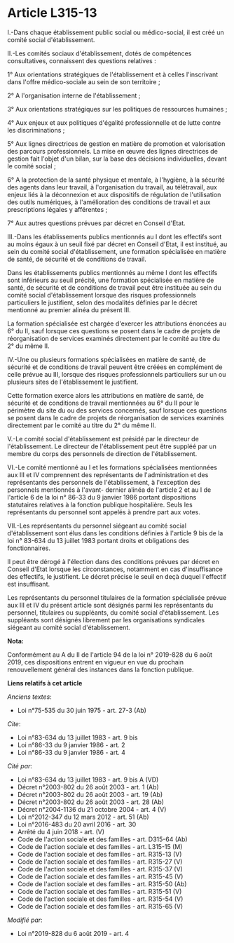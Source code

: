# Article L315-13

I.-Dans chaque établissement public social ou médico-social, il est créé un comité social d'établissement.

II.-Les comités sociaux d'établissement, dotés de compétences consultatives, connaissent des questions relatives :

1° Aux orientations stratégiques de l'établissement et à celles l'inscrivant dans l'offre médico-sociale au sein de son
territoire ;

2° A l'organisation interne de l'établissement ;

3° Aux orientations stratégiques sur les politiques de ressources humaines ;

4° Aux enjeux et aux politiques d'égalité professionnelle et de lutte contre les discriminations ;

5° Aux lignes directrices de gestion en matière de promotion et valorisation des parcours professionnels. La mise en œuvre
des lignes directrices de gestion fait l'objet d'un bilan, sur la base des décisions individuelles, devant le comité social ;

6° A la protection de la santé physique et mentale, à l'hygiène, à la sécurité des agents dans leur travail, à l'organisation
du travail, au télétravail, aux enjeux liés à la déconnexion et aux dispositifs de régulation de l'utilisation des outils
numériques, à l'amélioration des conditions de travail et aux prescriptions légales y afférentes ;

7° Aux autres questions prévues par décret en Conseil d'Etat.

III.-Dans les établissements publics mentionnés au I dont les effectifs sont au moins égaux à un seuil fixé par décret en
Conseil d'Etat, il est institué, au sein du comité social d'établissement, une formation spécialisée en matière de santé, de
sécurité et de conditions de travail.

Dans les établissements publics mentionnés au même I dont les effectifs sont inférieurs au seuil précité, une formation
spécialisée en matière de santé, de sécurité et de conditions de travail peut être instituée au sein du comité social
d'établissement lorsque des risques professionnels particuliers le justifient, selon des modalités définies par le décret
mentionné au premier alinéa du présent III.

La formation spécialisée est chargée d'exercer les attributions énoncées au 6° du II, sauf lorsque ces questions se posent
dans le cadre de projets de réorganisation de services examinés directement par le comité au titre du 2° du même II.

IV.-Une ou plusieurs formations spécialisées en matière de santé, de sécurité et de conditions de travail peuvent être créées
en complément de celle prévue au III, lorsque des risques professionnels particuliers sur un ou plusieurs sites de
l'établissement le justifient.

Cette formation exerce alors les attributions en matière de santé, de sécurité et de conditions de travail mentionnées au 6°
du II pour le périmètre du site du ou des services concernés, sauf lorsque ces questions se posent dans le cadre de projets
de réorganisation de services examinés directement par le comité au titre du 2° du même II.

V.-Le comité social d'établissement est présidé par le directeur de l'établissement. Le directeur de l'établissement peut
être suppléé par un membre du corps des personnels de direction de l'établissement.

VI.-Le comité mentionné au I et les formations spécialisées mentionnées aux III et IV comprennent des représentants de
l'administration et des représentants des personnels de l'établissement, à l'exception des personnels mentionnés à l'avant-
dernier alinéa de l'article 2 et au I de l'article 6 de la loi n° 86-33 du 9 janvier 1986 portant dispositions statutaires
relatives à la fonction publique hospitalière. Seuls les représentants du personnel sont appelés à prendre part aux votes.

VII.-Les représentants du personnel siégeant au comité social d'établissement sont élus dans les conditions définies à
l'article 9 bis de la loi n° 83-634 du 13 juillet 1983 portant droits et obligations des fonctionnaires.

Il peut être dérogé à l'élection dans des conditions prévues par décret en Conseil d'Etat lorsque les circonstances,
notamment en cas d'insuffisance des effectifs, le justifient. Le décret précise le seuil en deçà duquel l'effectif est
insuffisant.

Les représentants du personnel titulaires de la formation spécialisée prévue aux III et IV du présent article sont désignés
parmi les représentants du personnel, titulaires ou suppléants, du comité social d'établissement. Les suppléants sont
désignés librement par les organisations syndicales siégeant au comité social d'établissement.

**Nota:**

Conformément au A du II de l'article 94 de la loi n° 2019-828 du 6 août 2019, ces dispositions entrent en vigueur en vue du
prochain renouvellement général des instances dans la fonction publique.

**Liens relatifs à cet article**

_Anciens textes_:

  - Loi n°75-535 du 30 juin 1975 - art. 27-3 (Ab)

_Cite_:

  - Loi n°83-634 du 13 juillet 1983 - art. 9 bis
  - Loi n°86-33 du 9 janvier 1986 - art. 2
  - Loi n°86-33 du 9 janvier 1986 - art. 4

_Cité par_:

  - Loi n°83-634 du 13 juillet 1983 - art. 9 bis A (VD)
  - Décret n°2003-802 du 26 août 2003 - art. 1 (Ab)
  - Décret n°2003-802 du 26 août 2003 - art. 19 (Ab)
  - Décret n°2003-802 du 26 août 2003 - art. 28 (Ab)
  - Décret n°2004-1136 du 21 octobre 2004 - art. 4 (V)
  - Loi n°2012-347 du 12 mars 2012 - art. 51 (Ab)
  - Loi n°2016-483 du 20 avril 2016 - art. 30
  - Arrêté du 4 juin 2018 - art. (V)
  - Code de l'action sociale et des familles - art. D315-64 (Ab)
  - Code de l'action sociale et des familles - art. L315-15 (M)
  - Code de l'action sociale et des familles - art. R315-13 (V)
  - Code de l'action sociale et des familles - art. R315-27 (V)
  - Code de l'action sociale et des familles - art. R315-37 (V)
  - Code de l'action sociale et des familles - art. R315-45 (V)
  - Code de l'action sociale et des familles - art. R315-50 (Ab)
  - Code de l'action sociale et des familles - art. R315-51 (V)
  - Code de l'action sociale et des familles - art. R315-54 (V)
  - Code de l'action sociale et des familles - art. R315-65 (V)

_Modifié par_:

  - Loi n°2019-828 du 6 août 2019 - art. 4

